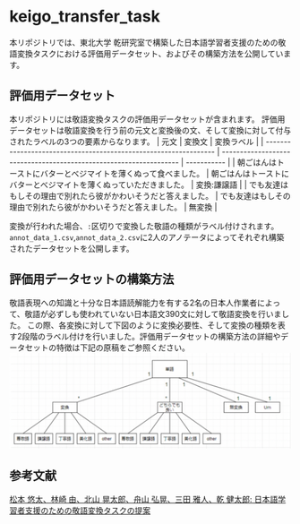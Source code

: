 # keigo_transfer_task

本リポジトリでは、東北大学 乾研究室で構築した日本語学習者支援のための敬語変換タスクにおける評価用データセット、およびその構築方法を公開しています。

## 評価用データセット
本リポジトリには敬語変換タスクの評価用データセットが含まれます。
評価用データセットは敬語変換を行う前の元文と変換後の文、そして変換に対して付与されたラベルの3つの要素からなります。
| 元文                                                             | 変換文                                                             | 変換ラベル  | 
| ---------------------------------------------------------------- | ------------------------------------------------------------------ | ----------- | 
| 朝ごはんはトーストにバターとべジマイトを薄くぬって食べました。	  | 朝ごはんはトーストにバターとべジマイトを薄くぬっていただきました。 | 変換:謙譲語 | 
| でも友達はもしその理由で別れたら彼がかわいそうだと答えました。		 | でも友達はもしその理由で別れたら彼がかわいそうだと答えました。     | 無変換      | 

変換が行われた場合、`:`区切りで変換した敬語の種類がラベル付けされます。
`annot_data_1.csv`,`annot_data_2.csv`に2人のアノテータによってそれぞれ構築されたデータセットを公開します。

## 評価用データセットの構築方法
敬語表現への知識と十分な日本語読解能力を有する2名の日本人作業者によって、敬語が必ずしも使われていない日本語文390文に対して敬語変換を行いました。
この際、各変換に対して下図のように変換必要性、そして変換の種類を表す2段階のラベル付けを行いました。評価用データセットの構築方法の詳細やデータセットの特徴は下記の原稿をご参照ください。
![アノテーション](./annotation-tree.png)

## 参考文献
[松本 悠太、林崎 由、北山 晃太郎、舟山 弘晃、三田 雅人、乾 健太郎: 日本語学習者支援のための敬語変換タスクの提案](https://confit.atlas.jp/guide/event-img/jsai2022/3Yin2-39/public/pdf?type=in "JSAI2022")

